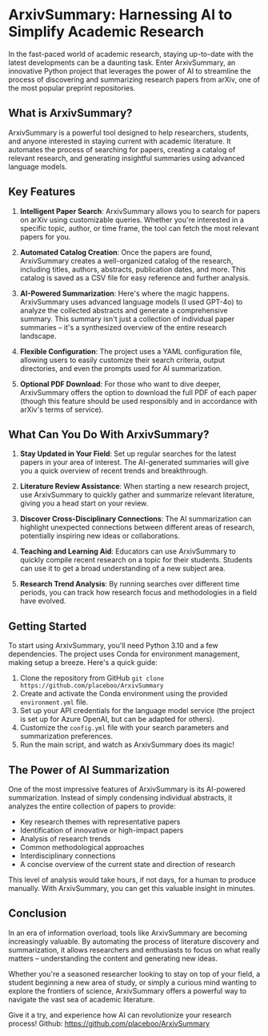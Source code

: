 # ArxivSummary: Harnessing AI to Simplify Academic Research

In the fast-paced world of academic research, staying up-to-date with the latest developments can be a daunting task. Enter ArxivSummary, an innovative Python project that leverages the power of AI to streamline the process of discovering and summarizing research papers from arXiv, one of the most popular preprint repositories.

## What is ArxivSummary?

ArxivSummary is a powerful tool designed to help researchers, students, and anyone interested in staying current with academic literature. It automates the process of searching for papers, creating a catalog of relevant research, and generating insightful summaries using advanced language models.

## Key Features

1. **Intelligent Paper Search**: ArxivSummary allows you to search for papers on arXiv using customizable queries. Whether you're interested in a specific topic, author, or time frame, the tool can fetch the most relevant papers for you.

2. **Automated Catalog Creation**: Once the papers are found, ArxivSummary creates a well-organized catalog of the research, including titles, authors, abstracts, publication dates, and more. This catalog is saved as a CSV file for easy reference and further analysis.

3. **AI-Powered Summarization**: Here's where the magic happens. ArxivSummary uses advanced language models (I used GPT-4o) to analyze the collected abstracts and generate a comprehensive summary. This summary isn't just a collection of individual paper summaries – it's a synthesized overview of the entire research landscape.

4. **Flexible Configuration**: The project uses a YAML configuration file, allowing users to easily customize their search criteria, output directories, and even the prompts used for AI summarization.

5. **Optional PDF Download**: For those who want to dive deeper, ArxivSummary offers the option to download the full PDF of each paper (though this feature should be used responsibly and in accordance with arXiv's terms of service).

## What Can You Do With ArxivSummary?

1. **Stay Updated in Your Field**: Set up regular searches for the latest papers in your area of interest. The AI-generated summaries will give you a quick overview of recent trends and breakthrough.

2. **Literature Review Assistance**: When starting a new research project, use ArxivSummary to quickly gather and summarize relevant literature, giving you a head start on your review.

3. **Discover Cross-Disciplinary Connections**: The AI summarization can highlight unexpected connections between different areas of research, potentially inspiring new ideas or collaborations.

4. **Teaching and Learning Aid**: Educators can use ArxivSummary to quickly compile recent research on a topic for their students. Students can use it to get a broad understanding of a new subject area.

5. **Research Trend Analysis**: By running searches over different time periods, you can track how research focus and methodologies in a field have evolved.

## Getting Started

To start using ArxivSummary, you'll need Python 3.10 and a few dependencies. The project uses Conda for environment management, making setup a breeze. Here's a quick guide:

1. Clone the repository from GitHub `git clone https://github.com/placeboo/ArxivSummary`
2. Create and activate the Conda environment using the provided `environment.yml` file.
3. Set up your API credentials for the language model service (the project is set up for Azure OpenAI, but can be adapted for others).
4. Customize the `config.yml` file with your search parameters and summarization preferences.
5. Run the main script, and watch as ArxivSummary does its magic!

## The Power of AI Summarization

One of the most impressive features of ArxivSummary is its AI-powered summarization. Instead of simply condensing individual abstracts, it analyzes the entire collection of papers to provide:

- Key research themes with representative papers
- Identification of innovative or high-impact papers
- Analysis of research trends
- Common methodological approaches
- Interdisciplinary connections
- A concise overview of the current state and direction of research

This level of analysis would take hours, if not days, for a human to produce manually. With ArxivSummary, you can get this valuable insight in minutes.

## Conclusion

In an era of information overload, tools like ArxivSummary are becoming increasingly valuable. By automating the process of literature discovery and summarization, it allows researchers and enthusiasts to focus on what really matters – understanding the content and generating new ideas.

Whether you're a seasoned researcher looking to stay on top of your field, a student beginning a new area of study, or simply a curious mind wanting to explore the frontiers of science, ArxivSummary offers a powerful way to navigate the vast sea of academic literature.

Give it a try, and experience how AI can revolutionize your research process!
Github: https://github.com/placeboo/ArxivSummary